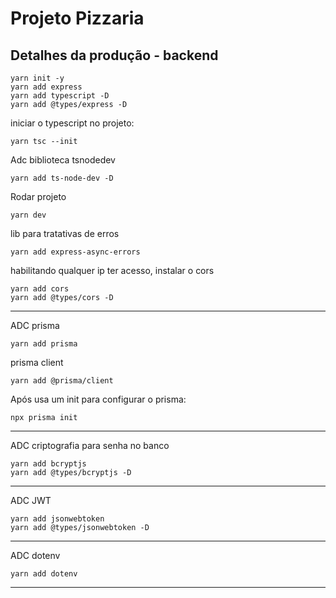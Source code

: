 # Projeto Pizzaria

## Detalhes da produção - backend
```
yarn init -y
yarn add express
yarn add typescript -D
yarn add @types/express -D
```
iniciar o typescript no projeto:
```
yarn tsc --init
```

Adc biblioteca tsnodedev
```
yarn add ts-node-dev -D
```

Rodar projeto
```
yarn dev
```

lib para tratativas de erros
```
yarn add express-async-errors
```

habilitando qualquer ip ter acesso, instalar o cors
```
yarn add cors
yarn add @types/cors -D
```
---

ADC prisma
```
yarn add prisma
```

prisma client
```
yarn add @prisma/client
```

Após usa um init para configurar o prisma:
```
npx prisma init
```
---

ADC criptografia para senha no banco
```
yarn add bcryptjs
yarn add @types/bcryptjs -D
```
---

ADC JWT
```
yarn add jsonwebtoken
yarn add @types/jsonwebtoken -D
```
---

ADC dotenv
```
yarn add dotenv
```
---
